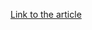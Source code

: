 [Link to the article](https://www.sentinelone.com/labs/bypassing-macos-tcc-user-privacy-protections-by-accident-and-design/)
